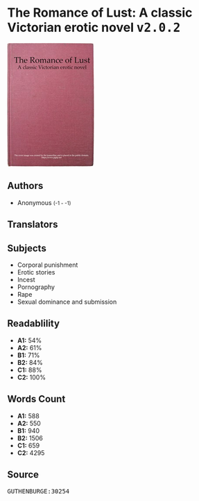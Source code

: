 # The Romance of Lust: A classic Victorian erotic novel <kbd>v2.0.2</kbd>

![](./cover.medium.jpg "")

## Authors


 - Anonymous <small>(-1 - -1)</small>

## Translators



## Subjects


 - Corporal punishment
 - Erotic stories
 - Incest
 - Pornography
 - Rape
 - Sexual dominance and submission

## Readablility


 - **A1:** 54%
 - **A2:** 61%
 - **B1:** 71%
 - **B2:** 84%
 - **C1:** 88%
 - **C2:** 100%

## Words Count


 - **A1:** 588
 - **A2:** 550
 - **B1:** 940
 - **B2:** 1506
 - **C1:** 659
 - **C2:** 4295

## Source


<kbd>GUTHENBURGE:30254</kbd>
